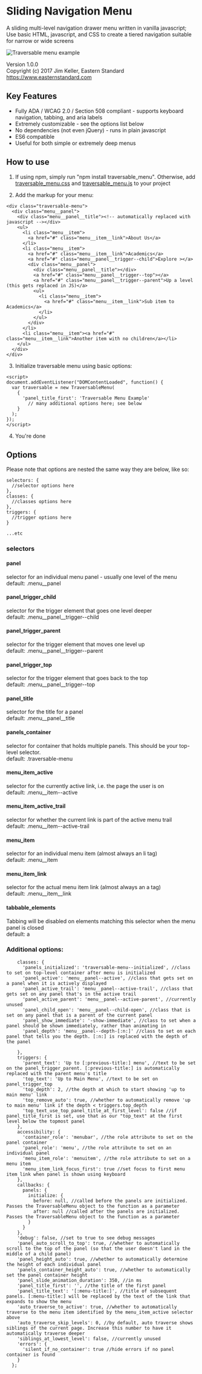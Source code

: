 [traversable_menu_screenshot]: https://jimkeller.github.io/traversable_menu/traversable_menu.gif

# Sliding Navigation Menu
A sliding multi-level navigation drawer menu written in vanilla javascript;  
Use basic HTML, javascript, and CSS to create a tiered navigation suitable for narrow or wide screens

![Traversable menu example][traversable_menu_screenshot]

Version 1.0.0  
Copyright (c) 2017 Jim Keller, Eastern Standard  
https://www.easternstandard.com

## Key Features
* Fully ADA / WCAG 2.0 / Section 508 compliant - supports keyboard navigation, tabbing, and aria labels
* Extremely customizable - see the options list below
* No dependencies (not even jQuery) - runs in plain javascript
* ES6 compatible
* Useful for both simple or extremely deep menus

## How to use

1. If using npm, simply run "npm install traversable_menu". Otherwise, add [traversable_menu.css](https://raw.githubusercontent.com/jimkeller/traversable_menu/master/traversable_menu.css) and [traversable_menu.js](https://raw.githubusercontent.com/jimkeller/traversable_menu/master/traversable_menu.js) to your project


2. Add the markup for your menu:
```
<div class="traversable-menu">
  <div class="menu__panel">
    <div class="menu__panel__title"><!-- automatically replaced with javascript --></div>
    <ul>
      <li class="menu__item">
        <a href="#" class="menu__item__link">About Us</a>
      </li>
      <li class="menu__item">
        <a href="#" class="menu__item__link">Academics</a>
        <a href="#" class="menu__panel__trigger--child">Explore ></a>
        <div class="menu__panel">
          <div class="menu__panel__title"></div>
          <a href="#" class="menu__panel__trigger--top"></a>
          <a href="#" class="menu__panel__trigger--parent">Up a level (this gets replaced in JS)</a>
          <ul>
            <li class="menu__item">
              <a href="#" class="menu__item__link">Sub item to Academics</a>                
            </li>
          </ul>
        </div>
      </li>
      <li class="menu__item"><a href="#" class="menu__item__link">Another item with no children</a></li>
    </ul>
  </div>
</div>
```
3. Initialize traversable menu using basic options:

```
<script>
document.addEventListener("DOMContentLoaded", function() {
  var traversable = new TraversableMenu(
    {
      'panel_title_first': 'Traversable Menu Example'
        // many additional options here; see below 
    }
  );
});
</script>
```

4. You're done

## Options

Please note that options are nested the same way they are below, like so:
```
selectors: {
  //selector options here
},
classes: {
  //classes options here
},
triggers: {
  //trigger options here
}

...etc
```

### selectors

#### panel

selector for an individual menu panel - usually one level of the menu  
default: .menu__panel

#### panel_trigger_child

selector for the trigger element that goes one level deeper  
default: .menu__panel__trigger--child

#### panel_trigger_parent

selector for the trigger element that moves one level up  
default: .menu__panel__trigger--parent

#### panel_trigger_top

selector for the trigger element that goes back to the top  
default: .menu__panel__trigger--top

#### panel_title

selector for the title for a panel  
default: .menu__panel__title

#### panels_container

selector for container that holds multiple panels. This should be your top-level selector.  
default: .traversable-menu

#### menu_item_active

selector for the currently active link, i.e. the page the user is on  
default: .menu__item--active

#### menu_item_active_trail

selector for whether the current link is part of the active menu trail  
default: .menu__item--active-trail

#### menu_item

selector for an individual menu item (almost always an li tag)  
default: .menu__item

#### menu_item_link

selector for the actual menu item link (almost always an a tag)  
default: .menu__item__link

#### tabbable_elements

Tabbing will be disabled on elements matching this selector when the menu panel is closed  
default: a

### Additional options:

```
    classes: {
      'panels_initialized': 'traversable-menu--initialized', //class to set on top-level container after menu is initialized
      'panel_active': 'menu__panel--active', //class that gets set on a panel when it is actively displayed
      'panel_active_trail': 'menu__panel--active-trail', //class that gets set on any panel that's in the active trail
      'panel_active_parent': 'menu__panel--active-parent', //currently unused
      'panel_child_open': 'menu__panel--child-open', //class that is set on any panel that is a parent of the current panel
      'panel_show_immediate': '-show-immediate', //class to set when a panel should be shown immediately, rather than animating in
      'panel_depth': 'menu__panel--depth-[:n:]' //class to set on each panel that tells you the depth. [:n:] is replaced with the depth of the panel

    },
    triggers: {
      'parent_text': 'Up to [:previous-title:] menu', //text to be set on the panel_trigger_parent. [:previous-title:] is automatically replaced with the parent menu's title
      'top_text': 'Up to Main Menu', //text to be set on panel_trigger_top
      'top_depth': 2, //the depth at which to start showing 'up to main menu' link
      'top_remove_auto': true, //whether to automatically remove 'up to main menu' link if the depth < triggers.top_depth
      'top_text_use_top_panel_title_at_first_level': false //if panel_title_first is set, use that as our "top_text" at the first level below the topmost panel
    },
    accessibility: {
      'container_role': 'menubar', //the role attribute to set on the panel container
      'panel_role': 'menu', //the role attribute to set on an individual panel
      'menu_item_role': 'menuitem', //the role attribute to set on a menu item
      'menu_item_link_focus_first': true //set focus to first menu item link when panel is shown using keyboard
    },
    callbacks: {
      panels: {
        initialize: {
          before: null, //called before the panels are initialized. Passes the TraversableMenu object to the function as a parameter
          after: null //called after the panels are initialized. Passes the TraversableMenu object to the function as a parameter
        }
      }
    },
    'debug': false, //set to true to see debug messages
    'panel_auto_scroll_to_top': true, //whether to automatically scroll to the top of the panel (so that the user doesn't land in the middle of a child panel)
    'panel_height_auto': true, //whether to automatically determine the height of each individual panel
    'panels_container_height_auto': true, //whether to automatically set the panel container height
    'panel_slide_animation_duration': 350, //in ms
    'panel_title_first': '', //the title of the first panel
    'panel_title_text': '[:menu-title:]', //title of subsequent panels. [:menu-title:] will be replaced by the text of the link that expands to show the menu
    'auto_traverse_to_active': true, //whether to automatically traverse to the menu item identified by the menu_item_active selector above
    'auto_traverse_skip_levels': 0, //by default, auto traverse shows siblings of the current page. Increase this number to have it automatically traverse deeper
    'siblings_at_lowest_level': false, //currently unused
    'errors': {
      'silent_if_no_container': true //hide errors if no panel container is found
    }
  };





